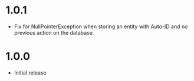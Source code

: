 # 1.0.1

* Fix for NullPointerException when storing an entity with Auto-ID and no previous action on the database.

# 1.0.0

* Initial release
 

